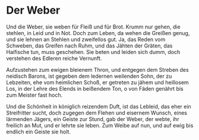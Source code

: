 # Der Weber

Und die Weber, sie weben
für Fleiß und für Brot.
Krumm nur gehen, die stehlen, 
in Leid und in Not.
Doch zum Leben, da wehen 
die Greißen genug,
und sie lehnen an Stehlen 
und zweifellos gut.
Ja, das Reden vom Schweben, 
das Greifen nach Ruhm,
und das Jähten der Gräten, 
das Haifische tun,
muss geschehen. Sie beten 
und leiden sich dumm,
doch verstehen des Edleren 
reiche Vernunft.

Aufzustehen zum ewigen 
bleienem Thron,
und entgegen dem Streben 
des neidisch Barons,
ist gegeben dem ledernen 
weilenden Sohn,
der zu Lebzeiten, ehe 
vom heimlichen Schoß,
er getreten zu jähem 
und heillosem Los,
in der Lehre des Elends 
in beißendem Ton,
o von Fäden genährt bis 
zum Meister fast hoch.

Und die Schönheit in 
königlich reizendem Duft,
ist das Lebleid, das eher 
ein Streifritter sucht,
doch zugegen dem Flehen 
und eisernem Wunsch,
eines lärmenden Jägers, 
ein Geiste zur Stund,
gab der Weber, der webte, 
ihr freilich an Mut,
und er lehrte sie leben. 
Zum Weibe auf nun,
und auf ewig bis endlich 
ein Geiste sie holt.
